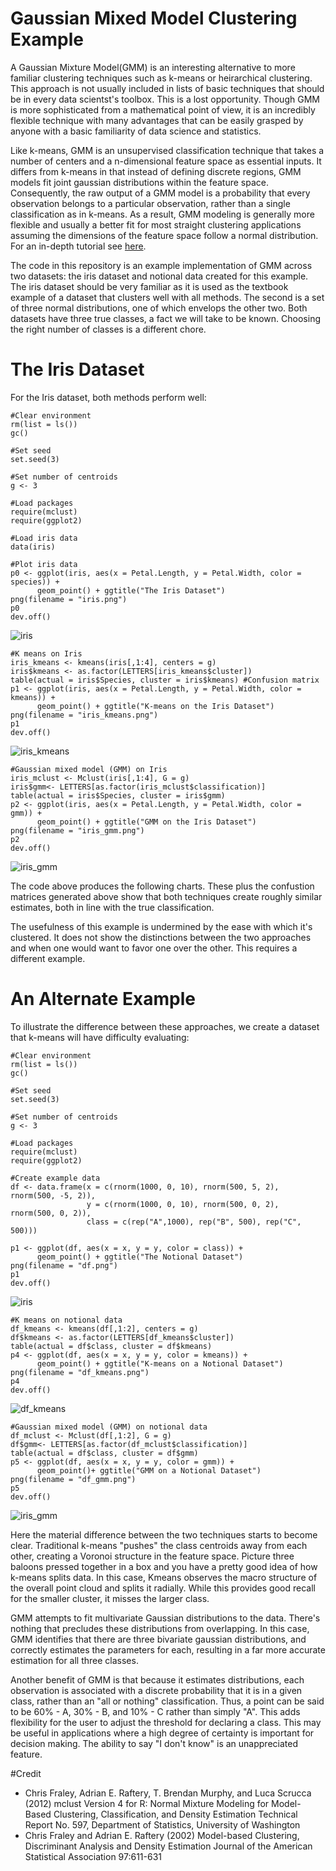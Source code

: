 # Gaussian Mixed Model Clustering Example

A Gaussian Mixture Model(GMM) is an interesting alternative to more familiar clustering techniques such as k-means or heirarchical clustering. This approach is not usually included in lists of basic techniques that should be in every data scientst's toolbox. This is a lost opportunity. Though GMM is more sophisticated from a mathematical point of view, it is an incredibly flexible technique with many advantages that can be easily grasped by anyone with a basic familiarity of data science and statistics.

Like k-means, GMM is an unsupervised classification technique that takes a number of centers and a n-dimensional feature space as essential inputs. It differs from k-means in that instead of defining discrete regions, GMM models fit joint gaussian distributions within the feature space. Consequently, the raw output of a GMM model is a probability that every observation belongs to a particular observation, rather than a single classification as in k-means. As a result, GMM modeling is generally more flexible and usually a better fit for most straight clustering applications assuming the dimensions of the feature space follow a normal distribution. For an in-depth tutorial see [here](https://www.youtube.com/watch?v=qMTuMa86NzU).

The code in this repository is an example implementation of GMM across two datasets: the iris dataset and notional data created for this example. The iris dataset should be very familiar as it is used as the textbook example of a dataset that clusters well with all methods. The second is a set of three normal distributions, one of which envelops the other two. Both datasets have three true classes, a fact we will take to be known. Choosing the right number of classes is a different chore.

# The Iris Dataset 

For the Iris dataset, both methods perform well:

```
#Clear environment
rm(list = ls())
gc()

#Set seed
set.seed(3)

#Set number of centroids
g <- 3

#Load packages
require(mclust)
require(ggplot2)

#Load iris data
data(iris)

#Plot iris data
p0 <- ggplot(iris, aes(x = Petal.Length, y = Petal.Width, color = species)) +
      geom_point() + ggtitle("The Iris Dataset")
png(filename = "iris.png")
p0
dev.off()
```
![iris](/iris.png)
```
#K means on Iris
iris_kmeans <- kmeans(iris[,1:4], centers = g)
iris$kmeans <- as.factor(LETTERS[iris_kmeans$cluster])
table(actual = iris$Species, cluster = iris$kmeans) #Confusion matrix
p1 <- ggplot(iris, aes(x = Petal.Length, y = Petal.Width, color = kmeans)) +
      geom_point() + ggtitle("K-means on the Iris Dataset")
png(filename = "iris_kmeans.png")
p1
dev.off()
```
![iris_kmeans](/iris_kmeans.png)

```
#Gaussian mixed model (GMM) on Iris
iris_mclust <- Mclust(iris[,1:4], G = g)
iris$gmm<- LETTERS[as.factor(iris_mclust$classification)]
table(actual = iris$Species, cluster = iris$gmm)
p2 <- ggplot(iris, aes(x = Petal.Length, y = Petal.Width, color = gmm)) +
      geom_point() + ggtitle("GMM on the Iris Dataset")
png(filename = "iris_gmm.png")
p2
dev.off()
```
![iris_gmm](/iris_gmm.png)

The code above produces the following charts. These plus the confustion matrices generated above show that both techniques create roughly similar estimates, both in line with the true classification.

The usefulness of this example is undermined by the ease with which it's clustered. It does not show the distinctions between the two approaches and when one would want to favor one over the other. This requires a different example.

# An Alternate Example

To illustrate the difference between these approaches, we create a dataset that k-means will have difficulty evaluating:

```
#Clear environment
rm(list = ls())
gc()

#Set seed
set.seed(3)

#Set number of centroids
g <- 3

#Load packages
require(mclust)
require(ggplot2)

#Create example data
df <- data.frame(x = c(rnorm(1000, 0, 10), rnorm(500, 5, 2), rnorm(500, -5, 2)), 
                 y = c(rnorm(1000, 0, 10), rnorm(500, 0, 2), rnorm(500, 0, 2)),
                 class = c(rep("A",1000), rep("B", 500), rep("C", 500)))

p1 <- ggplot(df, aes(x = x, y = y, color = class)) +
      geom_point() + ggtitle("The Notional Dataset")
png(filename = "df.png")
p1
dev.off()
```
![iris](/df.png)
```
#K means on notional data
df_kmeans <- kmeans(df[,1:2], centers = g)
df$kmeans <- as.factor(LETTERS[df_kmeans$cluster])
table(actual = df$class, cluster = df$kmeans)
p4 <- ggplot(df, aes(x = x, y = y, color = kmeans)) +
      geom_point() + ggtitle("K-means on a Notional Dataset")
png(filename = "df_kmeans.png")
p4
dev.off()
```
![df_kmeans](/df_kmeans.png)

```
#Gaussian mixed model (GMM) on notional data
df_mclust <- Mclust(df[,1:2], G = g)
df$gmm<- LETTERS[as.factor(df_mclust$classification)]
table(actual = df$class, cluster = df$gmm)
p5 <- ggplot(df, aes(x = x, y = y, color = gmm)) +
      geom_point()+ ggtitle("GMM on a Notional Dataset")
png(filename = "df_gmm.png")
p5
dev.off()
```
![iris_gmm](/df_gmm.png)

Here the material difference between the two techniques starts to become clear. Traditional k-means "pushes" the class centroids away from each other, creating a Voronoi structure in the feature space. Picture three baloons pressed together in a box and you have a pretty good idea of how k-means splits data. In this case, Kmeans observes the macro structure of the overall point cloud and splits it radially. While this provides good recall for the smaller cluster, it misses the larger class. 

GMM attempts to fit multivariate Gaussian distributions to the data. There's nothing that precludes these distributions from overlapping. In this case, GMM identifies that there are three bivariate gaussian distributions, and correctly estimates the parameters for each, resulting in a far more  accurate estimation for all three classes. 

Another benefit of GMM is that because it estimates distributions, each observation is associated with a discrete probability that it is in a given class, rather than an "all or nothing" classification. Thus, a point can be said to be 60% - A, 30% - B, and 10% - C rather than simply "A". This adds flexibility for the user to adjust the threshold for declaring a class. This may be useful in applications where a high degree of certainty is important for decision making. The ability to say "I don't know" is an unappreciated feature.

#Credit
* Chris Fraley, Adrian E. Raftery, T. Brendan Murphy, and Luca Scrucca (2012) mclust Version 4 for R: Normal Mixture Modeling for Model-Based Clustering, Classification, and Density Estimation Technical Report No. 597, Department of Statistics, University of Washington
* Chris Fraley and Adrian E. Raftery (2002) Model-based Clustering, Discriminant Analysis and Density Estimation Journal of the American Statistical Association 97:611-631
